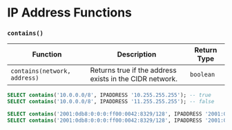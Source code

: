 # IP Address Functions

### **`contains()`**

| Function                   | Description                                               | Return Type |
| -------------------------- | --------------------------------------------------------- | ----------- |
| `contains(network, address)`| Returns true if the address exists in the CIDR network.    | `boolean`   |


```sql
SELECT contains('10.0.0.0/8', IPADDRESS '10.255.255.255'); -- true
SELECT contains('10.0.0.0/8', IPADDRESS '11.255.255.255'); -- false

SELECT contains('2001:0db8:0:0:0:ff00:0042:8329/128', IPADDRESS '2001:0db8:0:0:0:ff00:0042:8329'); -- true
SELECT contains('2001:0db8:0:0:0:ff00:0042:8329/128', IPADDRESS '2001:0db8:0:0:0:ff00:0042:8328'); -- false
```